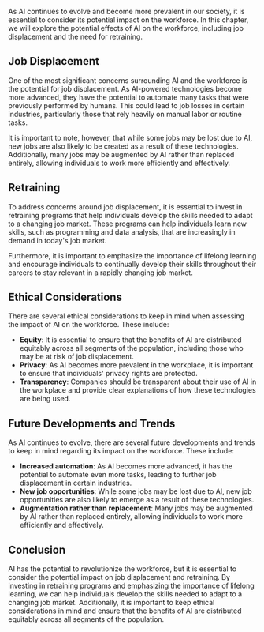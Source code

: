 
As AI continues to evolve and become more prevalent in our society, it is essential to consider its potential impact on the workforce. In this chapter, we will explore the potential effects of AI on the workforce, including job displacement and the need for retraining.

Job Displacement
----------------

One of the most significant concerns surrounding AI and the workforce is the potential for job displacement. As AI-powered technologies become more advanced, they have the potential to automate many tasks that were previously performed by humans. This could lead to job losses in certain industries, particularly those that rely heavily on manual labor or routine tasks.

It is important to note, however, that while some jobs may be lost due to AI, new jobs are also likely to be created as a result of these technologies. Additionally, many jobs may be augmented by AI rather than replaced entirely, allowing individuals to work more efficiently and effectively.

Retraining
----------

To address concerns around job displacement, it is essential to invest in retraining programs that help individuals develop the skills needed to adapt to a changing job market. These programs can help individuals learn new skills, such as programming and data analysis, that are increasingly in demand in today's job market.

Furthermore, it is important to emphasize the importance of lifelong learning and encourage individuals to continually develop their skills throughout their careers to stay relevant in a rapidly changing job market.

Ethical Considerations
----------------------

There are several ethical considerations to keep in mind when assessing the impact of AI on the workforce. These include:

* **Equity**: It is essential to ensure that the benefits of AI are distributed equitably across all segments of the population, including those who may be at risk of job displacement.
* **Privacy**: As AI becomes more prevalent in the workplace, it is important to ensure that individuals' privacy rights are protected.
* **Transparency**: Companies should be transparent about their use of AI in the workplace and provide clear explanations of how these technologies are being used.

Future Developments and Trends
------------------------------

As AI continues to evolve, there are several future developments and trends to keep in mind regarding its impact on the workforce. These include:

* **Increased automation**: As AI becomes more advanced, it has the potential to automate even more tasks, leading to further job displacement in certain industries.
* **New job opportunities**: While some jobs may be lost due to AI, new job opportunities are also likely to emerge as a result of these technologies.
* **Augmentation rather than replacement**: Many jobs may be augmented by AI rather than replaced entirely, allowing individuals to work more efficiently and effectively.

Conclusion
----------

AI has the potential to revolutionize the workforce, but it is essential to consider the potential impact on job displacement and retraining. By investing in retraining programs and emphasizing the importance of lifelong learning, we can help individuals develop the skills needed to adapt to a changing job market. Additionally, it is important to keep ethical considerations in mind and ensure that the benefits of AI are distributed equitably across all segments of the population.
